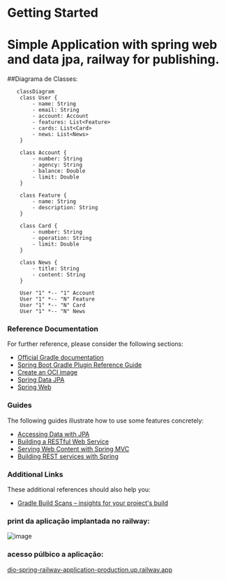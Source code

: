 # Getting Started

# Simple Application with spring web and data jpa, railway for publishing.

##Diagrama de Classes:
```mermaid
   classDiagram
    class User {
        - name: String
        - email: String
        - account: Account
        - features: List<Feature>
        - cards: List<Card>
        - news: List<News>
    }

    class Account {
        - number: String
        - agency: String
        - balance: Double
        - limit: Double
    }

    class Feature {
        - name: String
        - description: String
    }

    class Card {
        - number: String
        - operation: String
        - limit: Double
    }

    class News {
        - title: String
        - content: String
    }

    User "1" *-- "1" Account
    User "1" *-- "N" Feature
    User "1" *-- "N" Card
    User "1" *-- "N" News
```
### Reference Documentation

For further reference, please consider the following sections:

* [Official Gradle documentation](https://docs.gradle.org)
* [Spring Boot Gradle Plugin Reference Guide](https://docs.spring.io/spring-boot/3.3.7/gradle-plugin)
* [Create an OCI image](https://docs.spring.io/spring-boot/3.3.7/gradle-plugin/packaging-oci-image.html)
* [Spring Data JPA](https://docs.spring.io/spring-boot/3.3.7/reference/data/sql.html#data.sql.jpa-and-spring-data)
* [Spring Web](https://docs.spring.io/spring-boot/3.3.7/reference/web/servlet.html)

### Guides

The following guides illustrate how to use some features concretely:

* [Accessing Data with JPA](https://spring.io/guides/gs/accessing-data-jpa/)
* [Building a RESTful Web Service](https://spring.io/guides/gs/rest-service/)
* [Serving Web Content with Spring MVC](https://spring.io/guides/gs/serving-web-content/)
* [Building REST services with Spring](https://spring.io/guides/tutorials/rest/)

### Additional Links

These additional references should also help you:
* [Gradle Build Scans – insights for your project's build](https://scans.gradle.com#gradle)

### print da aplicação implantada no railway:
![image](https://github.com/user-attachments/assets/a1a18c5a-9611-4210-9ac1-a764fe9d0dfd)

### acesso púlbico a aplicação:
[dio-spring-railway-application-production.up.railway.app](https://dio-spring-railway-application-production.up.railway.app/)

